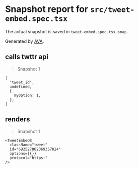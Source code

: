 # Snapshot report for `src/tweet-embed.spec.tsx`

The actual snapshot is saved in `tweet-embed.spec.tsx.snap`.

Generated by [AVA](https://ava.li).

## calls twttr api

> Snapshot 1

    [
      'tweet_id',
      undefined,
      {
        myOption: 1,
      },
    ]

## renders

> Snapshot 1

    <TweetEmbed⍟
      className="tweet"
      id="692527862369357824"
      options={{}}
      protocol="https:"
    />
